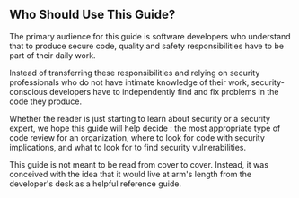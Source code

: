 ## Who Should Use This Guide?
The primary audience for this guide is software developers who understand that to produce secure code, quality and safety responsibilities have to be part of their daily work.

Instead of transferring these responsibilities and relying on security professionals who do not have intimate knowledge of their work, security-conscious developers have to independently find and fix problems in the code they produce.

Whether the reader is just starting to learn about security or a security expert, we hope this guide will help decide :
the most appropriate type of code review for an organization,
where to look for code with security implications, 
and what to look for to find security vulnerabilities.

This guide is not meant to be read from cover to cover. Instead, it was conceived with the idea that it would live at arm's length from the developer's desk as a helpful reference guide.
